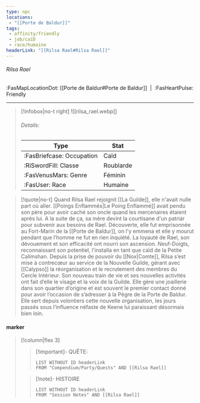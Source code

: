 ```yaml
---
type: npc
locations:
 - "[[Porte de Baldur]]"
tags:
 - affinity/friendly
 - job/caïD
 - race/humaine
headerLink: "[[Rilsa Rael#Rilsa Rael]]"
---
```

###### Rilsa Rael
<span class="sub2">:FasMapLocationDot: [[Porte de Baldur#Porte de Baldur]]&nbsp;&nbsp;|&nbsp;&nbsp;:FasHeartPulse: Friendly </span>
___

> [!infobox|no-t right]
> ![[rilsa_rael.webp]]
> ###### Details:
> | Type | Stat |
> | ---- | ---- |
> | :FasBriefcase: Occupation | Caïd |
> | :RiSwordFill: Classe | Roublarde |
> | :FasVenusMars: Genre | Féminin |
> | :FasUser: Race | Humaine |
<span class="clearfix"></span>

> [!quote|no-t]
>Quand Rilsa Rael rejoignit [[La Guilde]], elle n'avait nulle part où aller. [[Poings Enflammés|Le Poing Enflammé]] avait pendu son père pour avoir caché son oncle quand les mercenaires étaient après lui. A la suite de ça, sa mère devint la courtisane d'un patriar pour subvenir aux besoins de Rael. Découverte, elle fut emprisonnée au Fort-Marin de la [[Porte de Baldur]], on l'y emmena et elle y mourut pendant que l’homme ne fut en rien inquiété. La loyauté de Rael, son dévouement et son efficacité ont nourri son ascension. Neuf-Doigts, reconnaissant son potentiel, l'installa en tant que caïd de la Petite Calimshan. 
Depuis la prise de pouvoir du [[Nox|Comte]], Rilsa s’est mise à contrecœur au service de la Nouvelle Guilde, gérant avec [[Calypso]] la réorganisation et le recrutement des membres du Cercle Intérieur. Son nouveau train de vie et ses nouvelles activités ont fait d’elle le visage et la voix de la Guilde. Elle gère une joaillerie dans son quartier d’origine et est souvent le premier contact donné pour avoir l’occasion de s’adresser à la Pègre de la Porte de Baldur. Elle sert depuis volontiers cette nouvelle organisation, les jours passés sous l’influence néfaste de Keene lui paraissant désormais bien loin.

#### marker
> [!column|flex 3]
>> [!important]- QUÊTE:
>>```dataview
>>LIST WITHOUT ID headerLink
>>FROM "Compendium/Party/Quests" AND [[Rilsa Rael]]
>
>>[!note]- HISTOIRE
>>```dataview
>>LIST WITHOUT ID headerLink
>>FROM "Session Notes" AND [[Rilsa Rael]]
